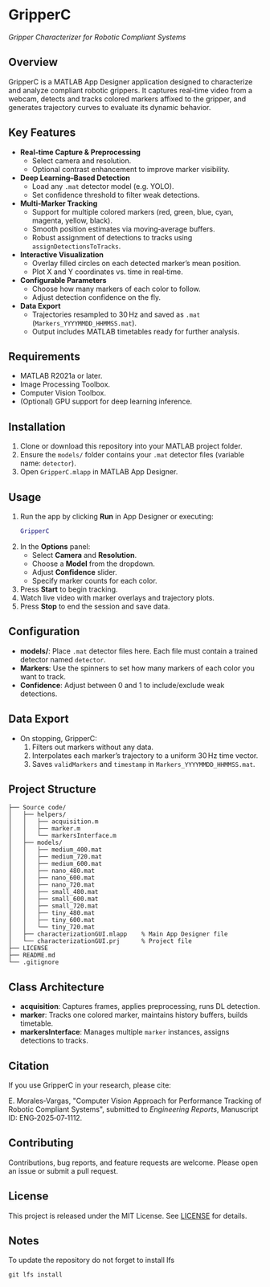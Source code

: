 # GripperC

*Gripper Characterizer for Robotic Compliant Systems*

## Overview

GripperC is a MATLAB App Designer application designed to characterize and analyze compliant robotic grippers. It captures real‑time video from a webcam, detects and tracks colored markers affixed to the gripper, and generates trajectory curves to evaluate its dynamic behavior.

## Key Features

- **Real‑time Capture & Preprocessing**
  - Select camera and resolution.
  - Optional contrast enhancement to improve marker visibility.
- **Deep Learning–Based Detection**
  - Load any `.mat` detector model (e.g. YOLO).
  - Set confidence threshold to filter weak detections.
- **Multi‑Marker Tracking**
  - Support for multiple colored markers (red, green, blue, cyan, magenta, yellow, black).
  - Smooth position estimates via moving‑average buffers.
  - Robust assignment of detections to tracks using `assignDetectionsToTracks`.
- **Interactive Visualization**
  - Overlay filled circles on each detected marker’s mean position.
  - Plot X and Y coordinates vs. time in real‑time.
- **Configurable Parameters**
  - Choose how many markers of each color to follow.
  - Adjust detection confidence on the fly.
- **Data Export**
  - Trajectories resampled to 30 Hz and saved as `.mat` (`Markers_YYYYMMDD_HHMMSS.mat`).
  - Output includes MATLAB timetables ready for further analysis.

## Requirements

- MATLAB R2021a or later.
- Image Processing Toolbox.
- Computer Vision Toolbox.
- (Optional) GPU support for deep learning inference.

## Installation
1. Clone or download this repository into your MATLAB project folder.
2. Ensure the `models/` folder contains your `.mat` detector files (variable name: `detector`).
3. Open `GripperC.mlapp` in MATLAB App Designer.

## Usage

1. Run the app by clicking **Run** in App Designer or executing:
   ```matlab
   GripperC
   ```
2. In the **Options** panel:
   - Select **Camera** and **Resolution**.
   - Choose a **Model** from the dropdown.
   - Adjust **Confidence** slider.
   - Specify marker counts for each color.
3. Press **Start** to begin tracking.
4. Watch live video with marker overlays and trajectory plots.
5. Press **Stop** to end the session and save data.

## Configuration

- **models/**: Place `.mat` detector files here. Each file must contain a trained detector named `detector`.
- **Markers**: Use the spinners to set how many markers of each color you want to track.
- **Confidence**: Adjust between 0 and 1 to include/exclude weak detections.

## Data Export

- On stopping, GripperC:
  1. Filters out markers without any data.
  2. Interpolates each marker’s trajectory to a uniform 30 Hz time vector.
  3. Saves `validMarkers` and `timestamp` in `Markers_YYYYMMDD_HHMMSS.mat`.

## Project Structure

```
├── Source code/
│   ├── helpers/
│   │   ├── acquisition.m
│   │   ├── marker.m
│   │   └── markersInterface.m
│   ├── models/
│   │   ├── medium_400.mat
│   │   ├── medium_720.mat
│   │   ├── medium_600.mat
│   │   ├── nano_480.mat
│   │   ├── nano_600.mat
│   │   ├── nano_720.mat
│   │   ├── small_480.mat
│   │   ├── small_600.mat
│   │   ├── small_720.mat
│   │   ├── tiny_480.mat
│   │   ├── tiny_600.mat
│   │   └── tiny_720.mat
│   ├── characterizationGUI.mlapp    % Main App Designer file
│   └── characterizationGUI.prj      % Project file
├── LICENSE
├── README.md
└── .gitignore
```

## Class Architecture

- **acquisition**: Captures frames, applies preprocessing, runs DL detection.
- **marker**: Tracks one colored marker, maintains history buffers, builds timetable.
- **markersInterface**: Manages multiple `marker` instances, assigns detections to tracks.

## Citation

If you use GripperC in your research, please cite:

E. Morales‑Vargas, "Computer Vision Approach for Performance Tracking of Robotic Compliant Systems", submitted to *Engineering Reports*, Manuscript ID: ENG‑2025‑07‑1112.

## Contributing

Contributions, bug reports, and feature requests are welcome. Please open an issue or submit a pull request.

## License

This project is released under the MIT License. See [LICENSE](LICENSE) for details.

## Notes 
To update the repository do not forget to install lfs
```
git lfs install
```
